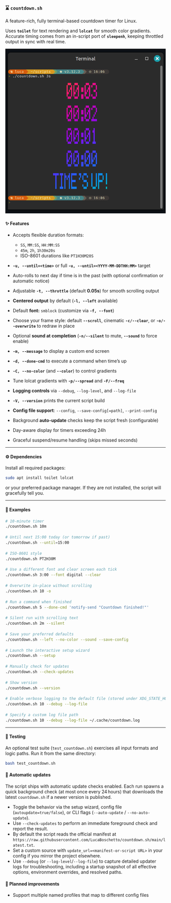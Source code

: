 ### ⌛ `countdown.sh`

A feature-rich, fully terminal-based countdown timer for Linux.

Uses **`toilet`** for text rendering and **`lolcat`** for smooth color gradients.
Accurate timing comes from an in-script port of **`sleepenh`**, keeping throttled output in sync with real time.

<p align="center">
  <img src="docs/screenshot.png" alt="Screenshot of countdown.sh" width="600"/>
</p>

#### ✨ Features

* Accepts flexible duration formats:

  * `SS`, `MM:SS`, `HH:MM:SS`
  * `45m`, `2h`, `1h30m20s`
  * ISO-8601 durations like `PT1H30M20S`
* **`-u, --until=<time>`** or full **`-u, --until=<YYYY-MM-DDTHH:MM>`** target
* Auto-rolls to next day if time is in the past
  (with optional confirmation or automatic notice)
* Adjustable **`-t, --throttle`** (default **0.05s**) for smooth scrolling output
* **Centered output** by default (**`-l, --left`** available)
* Default **font:** `smblock` (customize via **`-f, --font`**)
* Choose your frame style: default **`--scroll`**, cinematic **`-c/--clear`**, or **`-o/--overwrite`** to redraw in place
* Optional **sound at completion** (**`-n/--silent`** to mute, **`--sound`** to force enable)
* **`-m, --message`** to display a custom end screen
* **`-d, --done-cmd`** to execute a command when time’s up
* **`-C, --no-color`** (and **`--color`**) to control gradients
* Tune lolcat gradients with **`-p/--spread`** and **`-F/--freq`**
* **Logging controls** via `--debug`, `--log-level`, and `--log-file`
* **`-V, --version`** prints the current script build
* **Config file support**: `--config`, `--save-config[=path]`, `--print-config`
* Background **auto-update** checks keep the script fresh (configurable)
* Day-aware display for timers exceeding 24h
* Graceful suspend/resume handling (skips missed seconds)

---

#### ⚙️ Dependencies

Install all required packages:

```bash
sudo apt install toilet lolcat
```

or your preferred package manager. If they are not installed, the script will gracefully tell you.

---

#### 🤖 Examples

```bash
# 10-minute timer
./countdown.sh 10m

# Until next 15:00 today (or tomorrow if past)
./countdown.sh --until=15:00

# ISO-8601 style
./countdown.sh PT2H30M

# Use a different font and clear screen each tick
./countdown.sh 3:00 --font digital --clear

# Overwrite in-place without scrolling
./countdown.sh 10 -o

# Run a command when finished
./countdown.sh 5 --done-cmd 'notify-send "Countdown finished!"'

# Silent run with scrolling text
./countdown.sh 2m --silent

# Save your preferred defaults
./countdown.sh --left --no-color --sound --save-config

# Launch the interactive setup wizard
./countdown.sh --setup

# Manually check for updates
./countdown.sh --check-updates

# Show version
./countdown.sh --version

# Enable verbose logging to the default file (stored under XDG_STATE_HOME)
./countdown.sh 10 --debug --log-file

# Specify a custom log file path
./countdown.sh 10 --debug --log-file ~/.cache/countdown.log
```

---

#### 🧪 Testing

An optional test suite (`test_countdown.sh`) exercises all input formats and logic paths.
Run it from the same directory:

```bash
bash test_countdown.sh
```

#### 🔄 Automatic updates

The script ships with automatic update checks enabled. Each run spawns a quick background check (at most once every 24 hours) that downloads the latest `countdown.sh` if a newer version is published.

- Toggle the behavior via the setup wizard, config file (`autoupdate=true/false`), or CLI flags (`--auto-update` / `--no-auto-update`).
- Use `--check-updates` to perform an immediate foreground check and report the result.
- By default the script reads the official manifest at `https://raw.githubusercontent.com/LucaBoschetto/countdown.sh/main/latest.txt`.
- Set a custom source with `update_url=<manifest-or-script URL>` in your config if you mirror the project elsewhere.
- Use `--debug` (or `--log-level`/`--log-file`) to capture detailed updater logs for troubleshooting, including a startup snapshot of all effective options, environment overrides, and resolved paths.

#### 🚧 Planned improvements

- Support multiple named profiles that map to different config files
